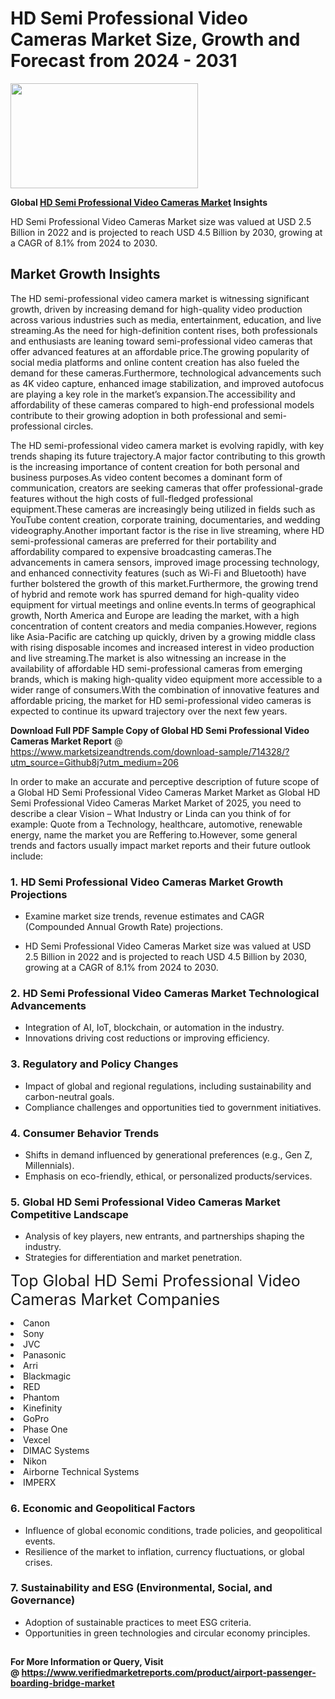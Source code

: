 <H1>HD Semi Professional Video Cameras Market Size, Growth and Forecast from 2024 - 2031</H1><img class="aligncenter size-medium wp-image-584254" src="https://thirdeyenews.in/wp-content/uploads/2024/09/Global-Market-Research-300x168.jpeg" alt="" width="300" height="168" /><p><strong>Global&nbsp;<a href="https://www.marketsizeandtrends.com/download-sample/714328/?utm_source=Github8j?utm_medium=206">HD Semi Professional Video Cameras Market</a> Insights</strong></p><p>HD Semi Professional Video Cameras Market size was valued at USD 2.5 Billion in 2022 and is projected to reach USD 4.5 Billion by 2030, growing at a CAGR of 8.1% from 2024 to 2030.</p><p><h2>Market Growth Insights</h2> <p>The HD semi-professional video camera market is witnessing significant growth, driven by increasing demand for high-quality video production across various industries such as media, entertainment, education, and live streaming.As the need for high-definition content rises, both professionals and enthusiasts are leaning toward semi-professional video cameras that offer advanced features at an affordable price.The growing popularity of social media platforms and online content creation has also fueled the demand for these cameras.Furthermore, technological advancements such as 4K video capture, enhanced image stabilization, and improved autofocus are playing a key role in the market’s expansion.The accessibility and affordability of these cameras compared to high-end professional models contribute to their growing adoption in both professional and semi-professional circles.</p> <p>The HD semi-professional video camera market is evolving rapidly, with key trends shaping its future trajectory.A major factor contributing to this growth is the increasing importance of content creation for both personal and business purposes.As video content becomes a dominant form of communication, creators are seeking cameras that offer professional-grade features without the high costs of full-fledged professional equipment.These cameras are increasingly being utilized in fields such as YouTube content creation, corporate training, documentaries, and wedding videography.Another important factor is the rise in live streaming, where HD semi-professional cameras are preferred for their portability and affordability compared to expensive broadcasting cameras.The advancements in camera sensors, improved image processing technology, and enhanced connectivity features (such as Wi-Fi and Bluetooth) have further bolstered the growth of this market.Furthermore, the growing trend of hybrid and remote work has spurred demand for high-quality video equipment for virtual meetings and online events.In terms of geographical growth, North America and Europe are leading the market, with a high concentration of content creators and media companies.However, regions like Asia-Pacific are catching up quickly, driven by a growing middle class with rising disposable incomes and increased interest in video production and live streaming.The market is also witnessing an increase in the availability of affordable HD semi-professional cameras from emerging brands, which is making high-quality video equipment more accessible to a wider range of consumers.With the combination of innovative features and affordable pricing, the market for HD semi-professional video cameras is expected to continue its upward trajectory over the next few years.</p> <p><span class=""><strong>Download Full PDF Sample Copy of Global HD Semi Professional Video Cameras Market Report</strong> @ <a href="https://www.marketsizeandtrends.com/download-sample/714328/?utm_source=Github8j?utm_medium=206" target="_blank">https://www.marketsizeandtrends.com/download-sample/714328/?utm_source=Github8j?utm_medium=206</a></span></p><p>In order to make an accurate and perceptive description of future scope of a Global&nbsp;HD Semi Professional Video Cameras Market Market as Global&nbsp;HD Semi Professional Video Cameras Market Market of 2025, you need to describe a clear Vision &ndash; What Industry or Linda can you think of for example: Quote from a Technology, healthcare, automotive, renewable energy, name the market you are Reffering to.However, some general trends and factors usually impact market reports and their future outlook include:</p><h3>1.&nbsp;<strong>HD Semi Professional Video Cameras Market Growth Projections</strong></h3><ul><li>Examine market size trends, revenue estimates and CAGR (Compounded Annual Growth Rate) projections.</li><li><p>HD Semi Professional Video Cameras Market size was valued at USD 2.5 Billion in 2022 and is projected to reach USD 4.5 Billion by 2030, growing at a CAGR of 8.1% from 2024 to 2030.</p></li></ul><h3>2.&nbsp;<strong>HD Semi Professional Video Cameras Market Technological Advancements</strong></h3><ul><li>Integration of AI, IoT, blockchain, or automation in the industry.</li><li>Innovations driving cost reductions or improving efficiency.</li></ul><h3>3.&nbsp;<strong>Regulatory and Policy Changes</strong></h3><ul><li>Impact of global and regional regulations, including sustainability and carbon-neutral goals.</li><li>Compliance challenges and opportunities tied to government initiatives.</li></ul><h3>4.&nbsp;<strong>Consumer Behavior Trends</strong></h3><ul><li>Shifts in demand influenced by generational preferences (e.g., Gen Z, Millennials).</li><li>Emphasis on eco-friendly, ethical, or personalized products/services.</li></ul><h3>5.&nbsp;<strong>Global HD Semi Professional Video Cameras Market Competitive Landscape</strong></h3><ul><li>Analysis of key players, new entrants, and partnerships shaping the industry.</li><li>Strategies for differentiation and market penetration.</li></ul><p data-pm-slice="1 1 []"><span style="color: inherit; font-family: inherit; font-size: 25px;">Top Global HD Semi Professional Video Cameras Market Companies</span></p><div class="" data-test-id=""><p><li>Canon</li><li> Sony</li><li> JVC</li><li> Panasonic</li><li> Arri</li><li> Blackmagic</li><li> RED</li><li> Phantom</li><li> Kinefinity</li><li> GoPro</li><li> Phase One</li><li> Vexcel</li><li> DIMAC Systems</li><li> Nikon</li><li> Airborne Technical Systems</li><li> IMPERX</li></p></div><h3>6.&nbsp;<strong>Economic and Geopolitical Factors</strong></h3><ul><li>Influence of global economic conditions, trade policies, and geopolitical events.</li><li>Resilience of the market to inflation, currency fluctuations, or global crises.</li></ul><h3>7.&nbsp;<strong>Sustainability and ESG (Environmental, Social, and Governance)</strong></h3><ul><li>Adoption of sustainable practices to meet ESG criteria.</li><li>Opportunities in green technologies and circular economy principles.</li></ul><h2><strong style="font-size: 14px;">For More Information or Query, Visit @&nbsp;</strong><a style="background-color: #ffffff; font-size: 14px;" href="https://www.marketsizeandtrends.com/report/hd-semi-professional-video-cameras-market/" target="_blank">https://www.verifiedmarketreports.com/product/airport-passenger-boarding-bridge-market</a></h2>